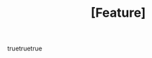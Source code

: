 ---
name: "✨ Add New Feature"
description: "Propose a new feature for the ERIFY™ ecosystem"
title: "[Feature] <short description>"
labels: ["feature", "needs-review", "good first issue"]
assignees: []

body:
  - type: textarea
    id: description
    attributes:
      label: "🔥 Task Description"
      description: "Describe the feature you want to add."
      placeholder: "What is the feature? Why is it important for ERIFY™?"
    validations:
      required: true

  - type: textarea
    id: acceptance
    attributes:
      label: "💎 Acceptance Criteria"
      description: "Define what will make this feature complete."
      placeholder: "- [ ] Criteria 1\n- [ ] Criteria 2"
    validations:
      required: true

  - type: dropdown
    id: priority
    attributes:
      label: "📌 Priority"
      options:
        - Low
        - Medium
        - High
    validations:
      required: true
...